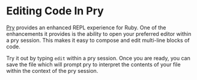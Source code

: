 # Editing Code In Pry

[Pry](http://pryrepl.org/) provides an enhanced REPL experience for Ruby.
One of the enhancements it provides is the ability to open your preferred
editor within a pry session. This makes it easy to compose and edit
multi-line blocks of code.

Try it out by typing `edit` within a pry session. Once you are ready, you
can save the file which will prompt pry to interpret the contents of your
file within the context of the pry session.
